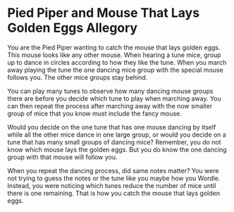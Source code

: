 # Pied Piper and Mouse That Lays Golden Eggs Allegory

You are the Pied Piper wanting to catch the mouse that lays golden eggs. This mouse looks like any other mouse. When hearing a tune mice, group up to dance in circles according to how they like the tune. When you march away playing the tune the one dancing mice group with the special mouse follows you. The other mice groups stay behind. 

You can play many tunes to observe how many dancing mouse groups there are before you decide which tune to play when marching away. You can then repeat the process after marching away with the now smaller group of mice that you know must include the fancy mouse. 

Would you decide on the one tune that has one mouse dancing by itself while all the other mice dance in one large group, or would you decide on a tune that has many small groups of dancing mice? Remember, you do not know which mouse lays the golden eggs. But you do know the one dancing group with that mouse will follow you.

When you repeat the dancing process, did same notes matter? You were not trying to guess the notes or the tune like you maybe how you Wordle. Instead, you were noticing which tunes reduce the number of mice until there is one remaining. That is how you catch the mouse that lays golden eggs.